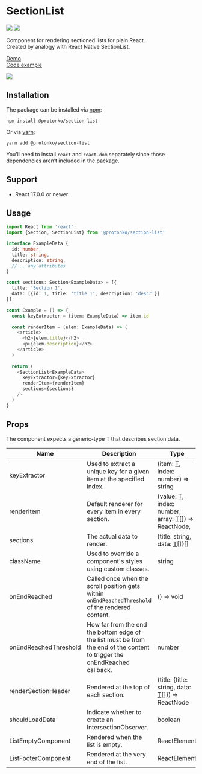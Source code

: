 # SectionList
![](https://badge.fury.io/js/@protonko%2Fsection-list.svg)
![](https://img.shields.io/badge/Size-12.2%20kB-green)

Component for rendering sectioned lists for plain React.
<br>
Created by analogy with React Native SectionList.

[Demo](https://protonko.github.io/section-list/)
<br>
[Code example](https://github.com/Protonko/section-list/blob/master/src/demo/index.tsx)

![](https://github.com/Protonko/section-list/blob/master/public/example.gif?raw=true)

## Installation
The package can be installed via [npm](https://github.com/npm/cli):

```
npm install @protonko/section-list
```

Or via [yarn](https://github.com/yarnpkg/yarn):

```
yarn add @protonko/section-list
```

You’ll need to install `react` and `react-dom` separately since those dependencies aren’t included in the package. 

## Support
- React 17.0.0 or newer

## Usage
```typescript
import React from 'react';
import {Section, SectionList} from '@protonko/section-list'

interface ExampleData {
  id: number,
  title: string,
  description: string,
  // ...any attributes
}

const sections: Section<ExampleData> = [{
  title: 'Section 1',
  data: [{id: 1, title: 'title 1', description: 'descr'}]
}]

const Example = () => {
  const keyExtractor = (item: ExampleData) => item.id
  
  const renderItem = (elem: ExampleData) => (
    <article>
      <h2>{elem.title}</h2>
      <p>{elem.description}</h2>
    </article>
  )
  
  return (
    <SectionList<ExampleData>
      keyExtractor={keyExtractor}
      renderItem={renderItem}
      sections={sections}
    />
  )
}
```

## Props
The component expects a generic-type <span id="genericT">T</span> that describes section data.

| Name                  | Description                                                                                                                | Type                                                                          | Required |
|-----------------------|----------------------------------------------------------------------------------------------------------------------------|-------------------------------------------------------------------------------|----------|
| keyExtractor          | Used to extract a unique key for a given item at the specified index.                                                      | (item: [T](#genericT), index: number) => string                               | yes      |
| renderItem            | Default renderer for every item in every section.                                                                          | (value: [T](#genericT), index: number, array: [T](#genericT)[]) => ReactNode, | yes      |
| sections              | The actual data to render.                                                                                                 | {title: string, data: [T](#genericT)[]}[]                                     | yes      |
| className             | Used to override a component's styles using custom classes.                                                                | string                                                                        | no       |
| onEndReached          | Called once when the scroll position gets within `onEndReachedThreshold` of the rendered content.                          | () => void                                                                    | no       |
| onEndReachedThreshold | How far from the end the bottom edge of the list must be from the end of the content to trigger the onEndReached callback. | number                                                                        | no       |
| renderSectionHeader   | Rendered at the top of each section.                                                                                       | (title: {title: string, data: [T](#genericT)[]}) => ReactNode                 | no       |
| shouldLoadData        | Indicate whether to create an IntersectionObserver.                                                                        | boolean                                                                       | no       |
| ListEmptyComponent    | Rendered when the list is empty.                                                                                           | ReactElement                                                                  | no       |
| ListFooterComponent   | Rendered at the very end of the list.                                                                                      | ReactElement                                                                  | no       |
